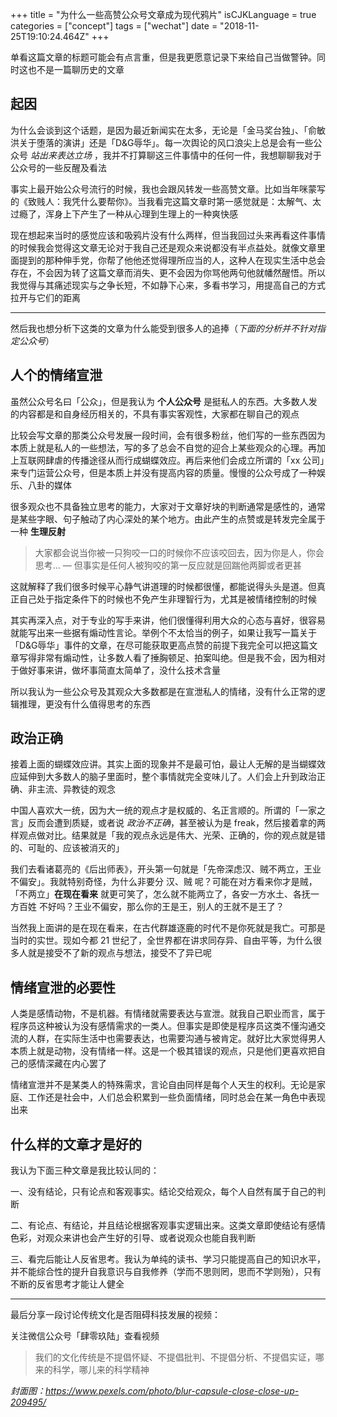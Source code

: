 +++
title = "为什么一些高赞公众号文章成为现代鸦片"
isCJKLanguage = true
categories = ["concept"]
tags = ["wechat"]
date = "2018-11-25T19:10:24.464Z"
+++

单看这篇文章的标题可能会有点言重，但是我更愿意记录下来给自己当做警钟。同时这也不是一篇聊历史的文章

## 起因

为什么会谈到这个话题，是因为最近新闻实在太多，无论是「金马奖台独」、「俞敏洪关于堕落的演讲」还是「D&G辱华」。每一次舆论的风口浪尖上总是会有一些公众号 *站出来表达立场* ，我并不打算聊这三件事情中的任何一件，我想聊聊我对于公众号的一些反醒及看法

事实上最开始公众号流行的时候，我也会跟风转发一些高赞文章。比如当年咪蒙写的《致贱人：我凭什么要帮你》。当我看完这篇文章时第一感觉就是：太解气、太过瘾了，浑身上下产生了一种从心理到生理上的一种爽快感

现在想起来当时的感觉应该和吸鸦片没有什么两样，但当我回过头来再看这件事情的时候我会觉得这文章无论对于我自己还是观众来说都没有半点益处。就像文章里面提到的那种伸手党，你帮了他他还觉得理所应当的人，这种人在现实生活中总会存在，不会因为转了这篇文章而消失、更不会因为你骂他两句他就幡然醒悟。所以我觉得与其痛述现实与之争长短，不如静下心来，多看书学习，用提高自己的方式拉开与它们的距离

---

然后我也想分析下这类的文章为什么能受到很多人的追捧（*下面的分析并不针对指定公众号*）

## 人个的情绪宣泄

虽然公众号名曰「公众」，但是我认为 **个人公众号** 是挺私人的东西。大多数人发的内容都是和自身经历相关的，不具有事实客观性，大家都在聊自己的观点

比较会写文章的那类公众号发展一段时间，会有很多粉丝，他们写的一些东西因为本质上就是私人的一些想法，写的多了总会不自觉的迎合上某些观众的心理。再加上互联网肆虐的传播途径从而行成蝴蝶效应。再后来他们会成立所谓的「xx 公司」来专门运营公众号，但是本质上并没有提高内容的质量。慢慢的公众号成了一种娱乐、八卦的媒体

很多观众也不具备独立思考的能力，大家对于文章好块的判断通常是感性的，通常是某些字眼、句子触动了内心深处的某个地方。由此产生的点赞或是转发完全属于一种 **生理反射**

> 大家都会说当你被一只狗咬一口的时候你不应该咬回去，因为你是人，你会思考… — 但事实是任何人被狗咬的第一反应就是回踹他两脚或者更甚

这就解释了我们很多时候平心静气讲道理的时候都很懂，都能说得头头是道。但真正自己处于指定条件下的时候也不免产生非理智行为，尤其是被情绪控制的时候

其实再深入点，对于专业的写手来讲，他们很懂得利用大众的心态与喜好，很容易就能写出来一些据有煽动性言论。举例个不太恰当的例子，如果让我写一篇关于「D&G辱华」事件的文章，在尽可能获取更高点赞的前提下我完全可以把这篇文章写得非常有煽动性，让多数人看了捶胸顿足、拍案叫绝。但是我不会，因为相对于做好事来讲，做坏事简直太简单了，没什么技术含量

所以我认为一些公众号及其观众大多数都是在宣泄私人的情绪，没有什么正常的逻辑推理，更没有什么值得思考的东西

## 政治正确

接着上面的蝴蝶效应讲。其实上面的现象并不是最可怕，最让人无解的是当蝴蝶效应延伸到大多数人的脑子里面时，整个事情就完全变味儿了。人们会上升到政治正确、非主流、异教徒的观念

中国人喜欢大一统，因为大一统的观点才是权威的、名正言顺的。所谓的「一家之言」反而会遭到质疑，或者说 *政治不正确*，甚至被认为是 freak，然后接着拿的两样观点做对比。结果就是「我的观点永远是伟大、光荣、正确的，你的观点就是错的、可耻的、应该被消灭的」

我们去看诸葛亮的《后出师表》，开头第一句就是「先帝深虑汉、贼不两立，王业不偏安」。我就特别奇怪，为什么非要分 汉、贼 呢？可能在对方看来你才是贼，「不两立」**在现在看来** 就更可笑了，怎么就不能两立了，各安一方水土、各抚一方百姓 不好吗？王业不偏安，那么你的王是王，别人的王就不是王了？

当然我上面讲的是在现在看来，在古代群雄逐鹿的时代不是你死就是我亡。可那是当时的实世。现如今都 21 世纪了，全世界都在讲求同存异、自由平等，为什么很多人就是接受不了新的观点与想法，接受不了异已呢

## 情绪宣泄的必要性

人类是感情动物，不是机器。有情绪就需要表达与宣泄。就我自己职业而言，属于程序员这种被认为没有感情需求的一类人。但事实是即使是程序员这类不懂沟通交流的人群，在实际生活中也需要表达，也需要沟通与被肯定。就好比大家觉得男人本质上就是动物，没有情绪一样。这是一个极其错误的观点，只是他们更喜欢把自己的感情深藏在内心罢了

情绪宣泄并不是某类人的特殊需求，言论自由同样是每个人天生的权利。无论是家庭、工作还是社会中，人们总会积累到一些负面情绪，同时总会在某一角色中表现出来

## 什么样的文章才是好的

我认为下面三种文章是我比较认同的：

一、没有结论，只有论点和客观事实。结论交给观众，每个人自然有属于自己的判断

二、有论点、有结论，并且结论根据客观事实逻辑出来。这类文章即使结论有感情色彩，对观众来讲也会产生好的引导、或者说观众也能自我判断

三、看完后能让人反省思考。我认为单纯的读书、学习只能提高自己的知识水平，并不能综合性的提升自我意识与自我修养（学而不思则罔，思而不学则殆），只有不断的反省思考才能让人健全

---

最后分享一段讨论传统文化是否阻碍科技发展的视频：

关注微信公众号「肆零玖陆」查看视频

> 我们的文化传统是不提倡怀疑、不提倡批判、不提倡分析、不提倡实证，哪来的科学，哪儿来的科学精神

*封面图：https://www.pexels.com/photo/blur-capsule-close-close-up-209495/*
